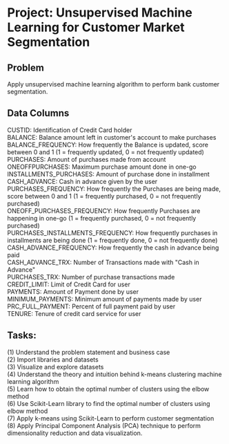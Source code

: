 # Project: Unsupervised Machine Learning for Customer Market Segmentation

## Problem
Apply unsupervised machine learning algorithm to perform bank customer segmentation.

## Data Columns
CUSTID: Identification of Credit Card holder <br />
BALANCE: Balance amount left in customer's account to make purchases <br />
BALANCE_FREQUENCY: How frequently the Balance is updated, score between 0 and 1 (1 = frequently updated, 0 = not frequently updated) <br />
PURCHASES: Amount of purchases made from account <br />
ONEOFFPURCHASES: Maximum purchase amount done in one-go <br />
INSTALLMENTS_PURCHASES: Amount of purchase done in installment <br />
CASH_ADVANCE: Cash in advance given by the user <br />
PURCHASES_FREQUENCY: How frequently the Purchases are being made, score between 0 and 1 (1 = frequently purchased, 0 = not frequently purchased) <br />
ONEOFF_PURCHASES_FREQUENCY: How frequently Purchases are happening in one-go (1 = frequently purchased, 0 = not frequently purchased) <br />
PURCHASES_INSTALLMENTS_FREQUENCY: How frequently purchases in installments are being done (1 = frequently done, 0 = not frequently done) <br />
CASH_ADVANCE_FREQUENCY: How frequently the cash in advance being paid <br />
CASH_ADVANCE_TRX: Number of Transactions made with "Cash in Advance" <br />
PURCHASES_TRX: Number of purchase transactions made <br />
CREDIT_LIMIT: Limit of Credit Card for user <br />
PAYMENTS: Amount of Payment done by user <br />
MINIMUM_PAYMENTS: Minimum amount of payments made by user  <br />
PRC_FULL_PAYMENT: Percent of full payment paid by user <br />
TENURE: Tenure of credit card service for user <br />

## Tasks:
(1) Understand the problem statement and business case <br />
(2) Import libraries and datasets <br />
(3) Visualize and explore datasets <br /> 
(4) Understand the theory and intuition behind k-means clustering machine learning algorithm <br />
(5) Learn how to obtain the optimal number of clusters using the elbow method <br />
(6) Use Scikit-Learn library to find the optimal number of clusters using elbow method <br />
(7) Apply k-means using Scikit-Learn to perform customer segmentation <br />
(8) Apply Principal Component Analysis (PCA) technique to perform dimensionality reduction and data visualization. <br />
